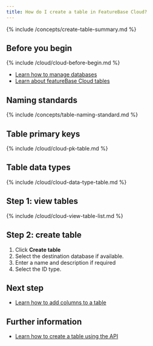 ```yaml
---
title: How do I create a table in FeatureBase Cloud?
---
```


{% include /concepts/create-table-summary.md %}

## Before you begin

{% include /cloud/cloud-before-begin.md %}
* [Learn how to manage databases](/cloud/cloud-databases/cloud-db-manage)
* [Learn about featureBase Cloud tables](/cloud/cloud-databases/cloud-table-manage)

## Naming standards

{% include /concepts/table-naming-standard.md %}

## Table primary keys

{% include /cloud/cloud-pk-table.md %}

## Table data types

{% include /cloud/cloud-data-type-table.md %}

## Step 1: view tables

{% include /cloud/cloud-view-table-list.md %}

## Step 2: create table

1. Click **Create table**
2. Select the destination database if available.
3. Enter a name and description if required
4. Select the ID type.

## Next step

* [Learn how to add columns to a table](/cloud/cloud-databases/cloud-table-add-column)

## Further information

* [Learn how to create a table using the API](/cloud/cloud-databases/db-api/cloud-table-create-api)
